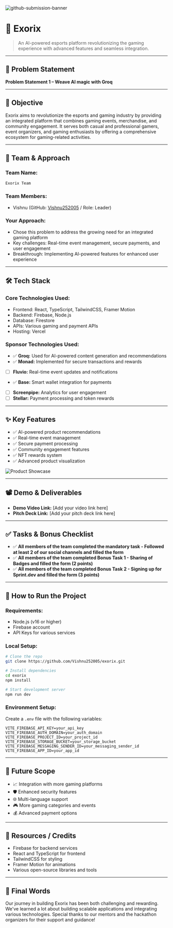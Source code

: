 ![github-submission-banner](https://github.com/user-attachments/assets/a1493b84-e4e2-456e-a791-ce35ee2bcf2f)

# 🚀 Exorix

> An AI-powered esports platform revolutionizing the gaming experience with advanced features and seamless integration.

---

## 📌 Problem Statement

**Problem Statement 1 – Weave AI magic with Groq**

---

## 🎯 Objective

Exorix aims to revolutionize the esports and gaming industry by providing an integrated platform that combines gaming events, merchandise, and community engagement. It serves both casual and professional gamers, event organizers, and gaming enthusiasts by offering a comprehensive ecosystem for gaming-related activities.

---

## 🧠 Team & Approach

### Team Name:  
`Exorix Team`

### Team Members:  
- Vishnu (GitHub: [Vishnu252005](https://github.com/Vishnu252005) / Role: Leader)

### Your Approach:  
- Chose this problem to address the growing need for an integrated gaming platform
- Key challenges: Real-time event management, secure payments, and user engagement
- Breakthrough: Implementing AI-powered features for enhanced user experience

---

## 🛠️ Tech Stack

### Core Technologies Used:
- Frontend: React, TypeScript, TailwindCSS, Framer Motion
- Backend: Firebase, Node.js
- Database: Firestore
- APIs: Various gaming and payment APIs
- Hosting: Vercel

### Sponsor Technologies Used:
- ✅ **Groq:** Used for AI-powered content generation and recommendations
- ✅ **Monad:** Implemented for secure transactions and rewards
- [ ] **Fluvio:** Real-time event updates and notifications
- ✅ **Base:** Smart wallet integration for payments
- [ ] **Screenpipe:** Analytics for user engagement
- [ ] **Stellar:** Payment processing and token rewards

---

## ✨ Key Features

- ✅ AI-powered product recommendations
- ✅ Real-time event management
- ✅ Secure payment processing
- ✅ Community engagement features
- ✅ NFT rewards system
- ✅ Advanced product visualization

![Product Showcase](https://github.com/user-attachments/assets/d9bf7301-3cda-4116-be74-1072411899fb)

---

## 📽️ Demo & Deliverables

- **Demo Video Link:** [Add your video link here]
- **Pitch Deck Link:** [Add your pitch deck link here]

---

## ✅ Tasks & Bonus Checklist

- ✅ **All members of the team completed the mandatory task - Followed at least 2 of our social channels and filled the form**
- ✅ **All members of the team completed Bonus Task 1 - Sharing of Badges and filled the form (2 points)**
- ✅ **All members of the team completed Bonus Task 2 - Signing up for Sprint.dev and filled the form (3 points)**

---

## 🧪 How to Run the Project

### Requirements:
- Node.js (v16 or higher)
- Firebase account
- API Keys for various services

### Local Setup:
```bash
# Clone the repo
git clone https://github.com/Vishnu252005/exorix.git

# Install dependencies
cd exorix
npm install

# Start development server
npm run dev
```

### Environment Setup:
Create a `.env` file with the following variables:
```
VITE_FIREBASE_API_KEY=your_api_key
VITE_FIREBASE_AUTH_DOMAIN=your_auth_domain
VITE_FIREBASE_PROJECT_ID=your_project_id
VITE_FIREBASE_STORAGE_BUCKET=your_storage_bucket
VITE_FIREBASE_MESSAGING_SENDER_ID=your_messaging_sender_id
VITE_FIREBASE_APP_ID=your_app_id
```

---

## 🧬 Future Scope

- 📈 Integration with more gaming platforms
- 🛡️ Enhanced security features
- 🌐 Multi-language support
- 🎮 More gaming categories and events
- 💰 Advanced payment options

---

## 📎 Resources / Credits

- Firebase for backend services
- React and TypeScript for frontend
- TailwindCSS for styling
- Framer Motion for animations
- Various open-source libraries and tools

---

## 🏁 Final Words

Our journey in building Exorix has been both challenging and rewarding. We've learned a lot about building scalable applications and integrating various technologies. Special thanks to our mentors and the hackathon organizers for their support and guidance!

